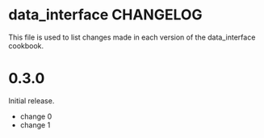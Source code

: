 # data_interface CHANGELOG

This file is used to list changes made in each version of the data_interface cookbook.
# 0.3.0
Initial release.

- change 0
- change 1

